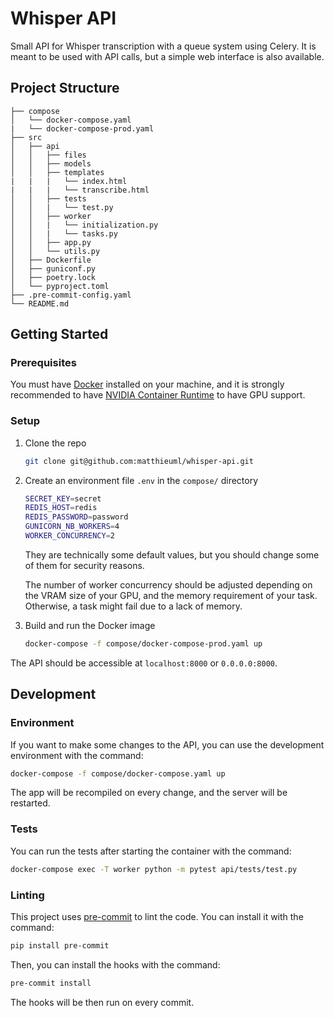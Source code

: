 # Whisper API

Small API for Whisper transcription with a queue system using Celery. It is meant to be used with API calls, but a simple web interface is also available.

## Project Structure
```
├── compose
│   └── docker-compose.yaml
|   └── docker-compose-prod.yaml
├── src
│   ├── api
│   │   ├── files
│   │   ├── models
│   │   ├── templates
|   |   |   └── index.html
|   |   |   └── transcribe.html
│   │   ├── tests
│   │   |   └── test.py
│   │   ├── worker
│   │   |   └── initialization.py
│   │   |   └── tasks.py
│   │   ├── app.py
│   │   └── utils.py
│   ├── Dockerfile
│   ├── guniconf.py
│   ├── poetry.lock
│   └── pyproject.toml
├── .pre-commit-config.yaml
└── README.md
```

## Getting Started

### Prerequisites

You must have [Docker](https://docs.docker.com/engine/install/) installed on your machine, and it is strongly recommended to have [NVIDIA Container Runtime](https://docs.docker.com/config/containers/resource_constraints/#gpu) to have GPU support.

### Setup

1. Clone the repo
   ```sh
   git clone git@github.com:matthieuml/whisper-api.git
   ```
2. Create an environment file `.env` in the `compose/` directory
   ```sh
   SECRET_KEY=secret
   REDIS_HOST=redis
   REDIS_PASSWORD=password
   GUNICORN_NB_WORKERS=4
   WORKER_CONCURRENCY=2
   ```
   
   They are technically some default values, but you should change some of them for security reasons.

   The number of worker concurrency should be adjusted depending on the VRAM size of your GPU, and the memory requirement of your task. Otherwise, a task might fail due to a lack of memory.
2. Build and run the Docker image
   ```sh
   docker-compose -f compose/docker-compose-prod.yaml up
   ```

The API should be accessible at `localhost:8000` or `0.0.0.0:8000`.

## Development

### Environment

If you want to make some changes to the API, you can use the development environment with the command:
```sh
docker-compose -f compose/docker-compose.yaml up
```

The app will be recompiled on every change, and the server will be restarted.

### Tests

You can run the tests after starting the container with the command:
```sh
docker-compose exec -T worker python -m pytest api/tests/test.py
```

### Linting

This project uses [pre-commit](https://pre-commit.com/) to lint the code. You can install it with the command:
```sh
pip install pre-commit
```

Then, you can install the hooks with the command:
```sh
pre-commit install
```

The hooks will be then run on every commit.
